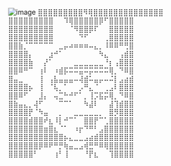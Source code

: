![image](https://imgkr.cn-bj.ufileos.com/5996172d-3b7b-446d-a376-1295287d2a46.jpg)
⣿⣿⣿⣿⣿⣿⣿⣿⣿⠻⢿⣿⣿⣿⣿⣿⣿⣿⣿⣿⣿⣿⣿⣿⣿
⣿⣿⣿⣿⣿⣿⣿⣿⣿⠀⠀⠹⢿⣿⣿⣿⣿⣿⡿⠋⣿⣿⣿⣿⣿
⣿⣿⣿⣿⣿⣿⣿⣿⣿⠀⠀⠀⠈⠻⣿⣿⡿⠏⠀⠀⣿⣿⣿⣿⣿
⣿⣿⣿⣿⣿⣿⣿⣿⣿⠀⠀⠀⠀⠀⠙⠋⠀⠀⠀⢀⣿⣿⣿⣿⣿
⣿⣿⣷⡈⠉⠉⠉⠉⠉⠀⣀⡤⠴⠶⠶⠶⠤⣄⡀⠸⠿⠿⠛⢛⣿
⣿⣿⣿⣿⡄⠀⠀⠀⣰⠚⠁⠀⠀⠀⠀⠀⠀⠀⠳⣄⠀⠀⢠⣾⣿
⣿⣿⣿⣿⣷⠀⠀⡜⠁⠀⠀⠀⠀⣀⣀⣀⣀⣀⣀⠘⡆⢠⣿⣿⣿
⣿⣿⠿⠛⠉⠀⢰⠇⠀⠰⣾⡯⠭⠭⣭⠭⡭⠭⠭⠭⢿⡀⠙⠿⣿
⣿⣤⣀⠀⠀⠀⢸⠀⢠⣧⣤⣤⣤⠤⢼⣾⠥⣤⡤⠤⠬⡇⣠⣴⣾
⣿⣿⣿⣿⡦⠀⢸⠀⠈⢧⡀⠁⠀⠀⡠⠛⣄⠈⠀⢀⣠⠇⣿⣿⣿
⣿⣿⠿⠋⠀⠀⣸⡄⠀⢤⣉⠓⠚⠋⠁⡀⢸⡩⣯⡭⢿⡀⠙⠿⣿
⣿⣷⣤⣄⡀⢼⠋⠀⠀⠀⠉⠉⠁⠀⠀⠳⣼⠇⠀⠀⣼⢹⣾⣿⣿
⣿⣿⣿⣿⡟⠈⠳⣤⠀⠀⡀⠀⠀⣀⣀⣀⣀⣀⡀⠀⣿⡻⣿⣿⣿
⣿⣿⣿⣿⣾⣿⣿⠞⣆⠸⡇⠚⠉⠁⠀⣿⣿⡟⠉⢁⣿⣿⣿⣿⣿
⣿⣿⣿⣿⣿⣿⣿⣶⣿⣆⠈⠁⠀⠰⡖⠙⠛⠃⣠⣿⣿⣿⣿⣿⣿
⣿⣿⣿⣿⣿⣿⣿⣿⣿⣿⣿⡦⣄⣀⣀⣠⣴⣾⣿⣿⣿⣿⣿⣿⣿
⣿⣿⣿⣿⣿⣿⡿⠿⠟⠛⡛⢷⣤⣀⣠⢾⣛⠛⠿⢿⣿⣿⣿⣿⣿
⣿⣿⣿⣿⣿⠃⠀⠀⠀⢰⠃⢸⠀⠀⠀⠘⡟⣆⠀⠀⢹⣿⣿⣿⣿

